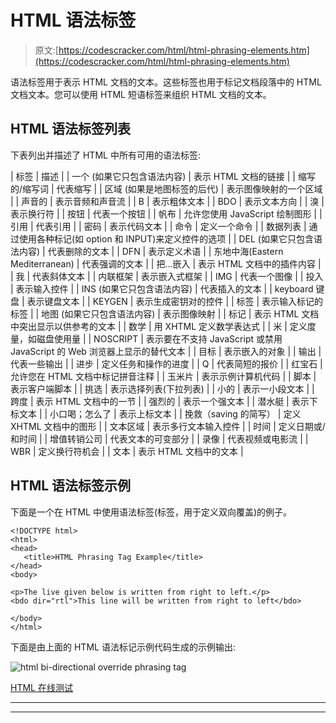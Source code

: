 # HTML 语法标签

> 原文:[https://codescracker.com/html/html-phrasing-elements.htm](https://codescracker.com/html/html-phrasing-elements.htm)

语法标签用于表示 HTML 文档的文本。这些标签也用于标记文档段落中的 HTML 文档文本。您可以使用 HTML 短语标签来组织 HTML 文档的文本。

## HTML 语法标签列表

下表列出并描述了 HTML 中所有可用的语法标签:

| 标签 | 描述 |
| 一个
(如果它只包含语法内容) | 表示 HTML 文档的链接 |
| 缩写的/缩写词 | 代表缩写 |
| 区域
(如果是地图标签的后代) | 表示图像映射的一个区域 |
| 声音的 | 表示音频和声音流 |
| B | 表示粗体文本 |
| BDO | 表示文本方向 |
| 溴 | 表示换行符 |
| 按钮 | 代表一个按钮 |
| 帆布 | 允许您使用 JavaScript 绘制图形 |
| 引用 | 代表引用 |
| 密码 | 表示代码文本 |
| 命令 | 定义一个命令 |
| 数据列表 | 通过使用各种标记(如 option 和 INPUT)来定义控件的选项 |
| DEL
(如果它只包含语法内容) | 代表删除的文本 |
| DFN | 表示定义术语 |
| 东地中海(Eastern Mediterranean) | 代表强调的文本 |
| 把…嵌入 | 表示 HTML 文档中的插件内容 |
| 我 | 代表斜体文本 |
| 内联框架 | 表示嵌入式框架 |
| IMG | 代表一个图像 |
| 投入 | 表示输入控件 |
| INS
(如果它只包含语法内容) | 代表插入的文本 |
| keyboard 键盘 | 表示键盘文本 |
| KEYGEN | 表示生成密钥对的控件 |
| 标签 | 表示输入标记的标签 |
| 地图
(如果它只包含语法内容) | 表示图像映射 |
| 标记 | 表示 HTML 文档中突出显示以供参考的文本 |
| 数学 | 用 XHTML 定义数学表达式 |
| 米 | 定义度量，如磁盘使用量 |
| NOSCRIPT | 表示要在不支持 JavaScript 或禁用 JavaScript 的 Web 浏览器上显示的替代文本 |
| 目标 | 表示嵌入的对象 |
| 输出 | 代表一些输出 |
| 进步 | 定义任务和操作的进度 |
| Q | 代表简短的报价 |
| 红宝石 | 允许您在 HTML 文档中标记拼音注释 |
| 玉米片 | 表示示例计算机代码 |
| 脚本 | 表示客户端脚本 |
| 挑选 | 表示选择列表(下拉列表) |
| 小的 | 表示一小段文本 |
| 跨度 | 表示 HTML 文档中的一节 |
| 强烈的 | 表示一个强文本 |
| 潜水艇 | 表示下标文本 |
| 小口喝；怎么了 | 表示上标文本 |
| 挽救（saving 的简写） | 定义 XHTML 文档中的图形 |
| 文本区域 | 表示多行文本输入控件 |
| 时间 | 定义日期或/和时间 |
| 增值转销公司 | 代表文本的可变部分 |
| 录像 | 代表视频或电影流 |
| WBR | 定义换行符机会 |
| 文本 | 表示 HTML 文档中的文本 |

## HTML 语法标签示例

下面是一个在 HTML 中使用语法标签(<bdo>标签，用于定义双向覆盖)的例子。</bdo>

```
<!DOCTYPE html>
<html>
<head>
   <title>HTML Phrasing Tag Example</title>
</head>
<body>

<p>The live given below is written from right to left.</p>
<bdo dir="rtl">This line will be written from right to left</bdo>

</body>
</html>
```

下面是由上面的 HTML 语法标记示例代码生成的示例输出:

![html bi-directional override phrasing tag](../Images/67c1a514c040438a0ba88023d2137a00.png)

[HTML 在线测试](/exam/showtest.php?subid=4)

* * *

* * *